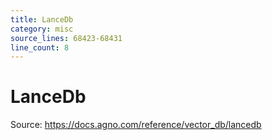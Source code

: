 ```yaml
---
title: LanceDb
category: misc
source_lines: 68423-68431
line_count: 8
---
```


# LanceDb
Source: https://docs.agno.com/reference/vector_db/lancedb



<Snippet file="vector-db-lancedb-reference.mdx" />


